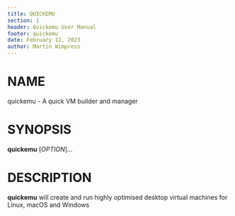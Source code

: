 ```yaml
---
title: QUICKEMU
section: 1
header: Quickemu User Manual
footer: quickemu
date: February 12, 2023
author: Martin Wimpress
---
```


# NAME

quickemu - A quick VM builder and manager

# SYNOPSIS

**quickemu** [*OPTION*]...

# DESCRIPTION

**quickemu** will create and run highly optimised desktop virtual machines for Linux,
macOS and Windows
